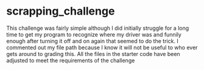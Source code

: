 # scrapping_challenge
This challenge was fairly simple although I did initially struggle for a long time to get my program to recognize where my driver was and funnily enough after turning it off and on again that seemed to do the trick. I commented out my file path because I know it will not be useful to who ever gets around to grading this. All the files in the starter code have been adjusted to meet the requirements of the challenge

